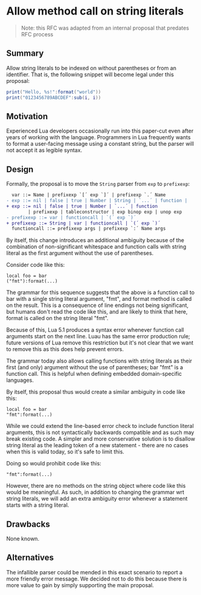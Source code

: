 # Allow method call on string literals

> Note: this RFC was adapted from an internal proposal that predates RFC process

## Summary

Allow string literals to be indexed on without parentheses or from an identifier. That is, the following snippet will become legal under this proposal:

```lua
print("Hello, %s!":format("world"))
print("0123456789ABCDEF":sub(i, i))
```

## Motivation

Experienced Lua developers occasionally run into this paper-cut even after years of working with the language. Programmers in Lua frequently wants to format a user-facing message using a constant string, but the parser will not accept it as legible syntax.

## Design

Formally, the proposal is to move the `String` parser from `exp` to `prefixexp`:

```diff
  var ::= Name | prefixexp `[´ exp `]´ | prefixexp `.´ Name 
- exp ::= nil | false | true | Number | String | `...´ | function |
+ exp ::= nil | false | true | Number | `...´ | function
        | prefixexp | tableconstructor | exp binop exp | unop exp
- prefixexp ::= var | functioncall | `(´ exp `)´
+ prefixexp ::= String | var | functioncall | `(´ exp `)´
  functioncall ::= prefixexp args | prefixexp `:´ Name args
```

By itself, this change introduces an additional ambiguity because of the combination of non-significant whitespace and function calls with string literal as the first argument without the use of parentheses.

Consider code like this:

```
local foo = bar
("fmt"):format(...)
```

The grammar for this sequence suggests that the above is a function call to bar with a single string literal argument, "fmt", and format method is called on the result. This is a consequence of line endings not being significant, but humans don't read the code like this, and are likely to think that here, format is called on the string literal "fmt".

Because of this, Lua 5.1 produces a syntax error whenever function call arguments start on the next line. Luau has the same error production rule; future versions of Lua remove this restriction but it's not clear that we want to remove this as this does help prevent errors.

The grammar today also allows calling functions with string literals as their first (and only) argument without the use of parentheses; bar "fmt" is a function call. This is helpful when defining embedded domain-specific languages.

By itself, this proposal thus would create a similar ambiguity in code like this:

```
local foo = bar
"fmt":format(...)
```

While we could extend the line-based error check to include function literal arguments, this is not syntactically backwards compatible and as such may break existing code. A simpler and more conservative solution is to disallow string literal as the leading token of a new statement - there are no cases when this is valid today, so it's safe to limit this.

Doing so would prohibit code like this:

```
"fmt":format(...)
```

However, there are no methods on the string object where code like this would be meaningful. As such, in addition to changing the grammar wrt string literals, we will add an extra ambiguity error whenever a statement starts with a string literal.

## Drawbacks

None known.

## Alternatives

The infallible parser could be mended in this exact scenario to report a more friendly error message. We decided not to do this because there is more value to gain by simply supporting the main proposal.
